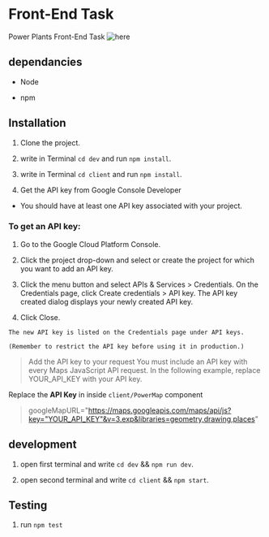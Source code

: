 # Front-End Task

Power Plants Front-End Task
![here](http://g.recordit.co/2A8FMvQO4l.gif)

## dependancies

- Node

- npm

## Installation

1. Clone the project.

2. write in Terminal `cd dev` and run `npm install`.

3. write in Terminal `cd client` and run `npm install`.

4. Get the API key from Google Console Developer

- You should have at least one API key associated with your project.

### To get an API key:

1. Go to the Google Cloud Platform Console.

2. Click the project drop-down and select or create the project for which you want to add an API key.

3. Click the menu button and select APIs & Services > Credentials.
On the Credentials page, click Create credentials > API key.
The API key created dialog displays your newly created API key.

4. Click Close.

`The new API key is listed on the Credentials page under API keys.`

`(Remember to restrict the API key before using it in production.)`

> Add the API key to your request
> You must include an API key with every Maps JavaScript API request. In the following example, replace YOUR_API_KEY with your API key.

Replace the **API Key** in inside `client/PowerMap` component

> googleMapURL="https://maps.googleapis.com/maps/api/js?key="YOUR_API_KEY"&v=3.exp&libraries=geometry,drawing,places"

## development

1. open first terminal and write `cd dev` && `npm run dev`.

2. open second terminal and write `cd client` && `npm start`.

## Testing

1. run `npm test`
